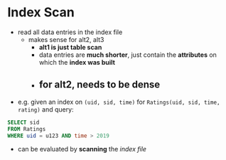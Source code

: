 # Index Scan
- read all data entries in the index file
	- makes sense for alt2, alt3
		- **alt1 is just table scan**
		- data entries are **much shorter**, just contain the **attributes** on which the **index was built**
		- for alt2, needs to be **dense**
			- 
- e.g. given an index on `(uid, sid, time)` for `Ratings(uid, sid, time, rating)` and query:
```sql
SELECT sid
FROM Ratings
WHERE uid = u123 AND time > 2019
```
- can be evaluated by **scanning** the *index file*